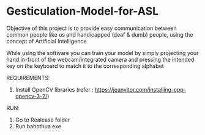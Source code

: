 # Gesticulation-Model-for-ASL
Objective of this project is to provide easy communication between common people like us and handicapped (deaf &amp; dumb) people, using the concept of Artificial Intelligence

While using the software you can train your model by simply projecting your hand in-front of the webcam/integrated camera and pressing the intended key on the keyboard to match it to the corresponding alphabet

REQUIREMENTS:
1. Install OpenCV libraries (refer : https://jeanvitor.com/installing-cpp-opencv-3-2/)

RUN:
1. Go to Realease folder
2. Run bahothua.exe
